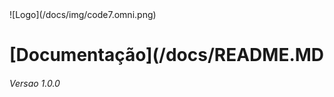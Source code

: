 <!DOCTYPE html>
<html lang='pt'>
  <head>
  <title>Documentação Code7 Omni</title>
  </head>
  <body>
  ![Logo](/docs/img/code7.omni.png)
   <h1>[Documentação](/docs/README.MD</h1>
   <h6>Versao 1.0.0</h6>
  </body>

</html>

